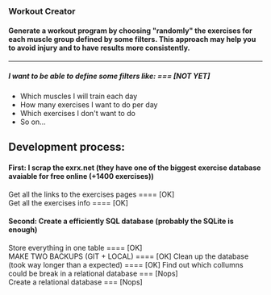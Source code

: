 ### Workout Creator
#### Generate a workout program by choosing "randomly" the exercises for each muscle group defined by some filters. This approach may help you to avoid injury and to have results more consistently.
-------------

##### I want to be able to define some filters like: === [NOT YET]
* Which muscles I will train each day 
* How many exercises I want to do per day
* Which exercises I don't want to do
* So on...

## Development process:

#### First: I scrap the exrx.net (they have one of the biggest exercise database avaiable for free online (+1400 exercises))
Get all the links to the exercises pages ==== [OK]  
Get all the exercises info ==== [OK]  

#### Second: Create a efficiently SQL database (probably the SQLite is enough)
Store everything in one table ==== [OK]  
MAKE TWO BACKUPS (GIT + LOCAL) ==== [OK]
Clean up the database (took way longer than a expected) ==== [OK]
Find out which collumns could be break in a relational database === [Nops]  
Create a relational database === [Nops]  